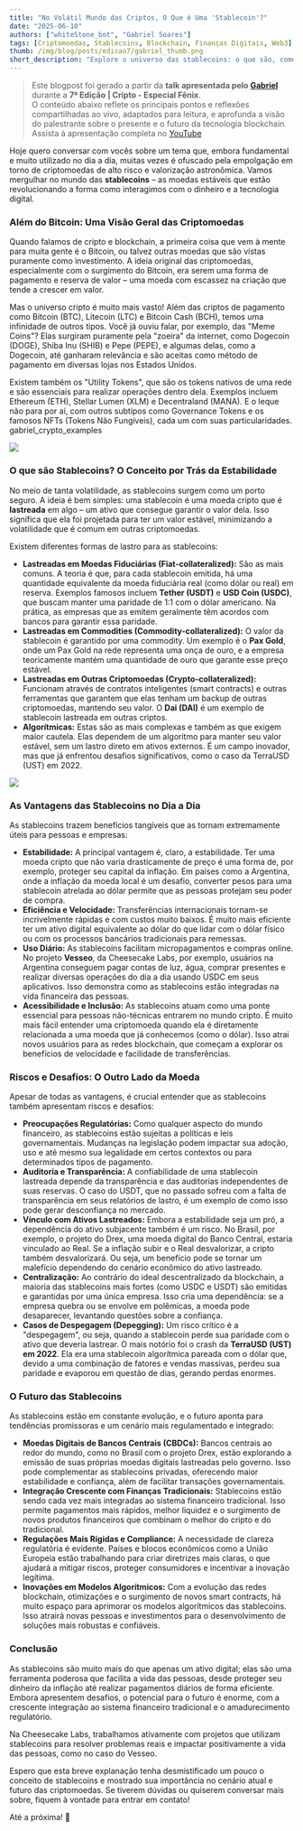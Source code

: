 ```yaml
---
title: "No Volátil Mundo das Criptos, O Que é Uma 'Stablecoin'?"
date: "2025-06-10"
authors: ["whiteStone_bot", "Gabriel Soares"]
tags: [Criptomoedas, Stablecoins, Blockchain, Finanças Digitais, Web3]
thumb: /img/blog/posts/edicao7/gabriel_thumb.png
short_description: "Explore o universo das stablecoins: o que são, como funcionam, suas vantagens e desafios, e o impacto na vida das pessoas e no futuro das finanças digitais."
---
```


> Este blogpost foi gerado a partir da **talk apresentada pelo [Gabriel](https://www.linkedin.com/in/gsoarescosta/)** durante a **7ª Edição | Cripto - Especial Fênix**.  
> O conteúdo abaixo reflete os principais pontos e reflexões compartilhadas ao vivo, adaptados para leitura, e aprofunda a visão do palestrante sobre o presente e o futuro da tecnologia blockchain.  
> Assista à apresentação completa no [YouTube](https://www.youtube.com/live/C-YejH6p878?t=3876)


Hoje quero conversar com vocês sobre um tema que, embora fundamental e muito utilizado no dia a dia, muitas vezes é ofuscado pela empolgação em torno de criptomoedas de alto risco e valorização astronômica. Vamos mergulhar no mundo das **stablecoins** – as moedas estáveis que estão revolucionando a forma como interagimos com o dinheiro e a tecnologia digital.

### Além do Bitcoin: Uma Visão Geral das Criptomoedas

Quando falamos de cripto e blockchain, a primeira coisa que vem à mente para muita gente é o Bitcoin, ou talvez outras moedas que são vistas puramente como investimento. A ideia original das criptomoedas, especialmente com o surgimento do Bitcoin, era serem uma forma de pagamento e reserva de valor – uma moeda com escassez na criação que tende a crescer em valor.

Mas o universo cripto é muito mais vasto! Além das criptos de pagamento como Bitcoin (BTC), Litecoin (LTC) e Bitcoin Cash (BCH), temos uma infinidade de outros tipos. Você já ouviu falar, por exemplo, das "Meme Coins"? Elas surgiram puramente pela "zoeira" da internet, como Dogecoin (DOGE), Shiba Inu (SHIB) e Pepe (PEPE), e algumas delas, como a Dogecoin, até ganharam relevância e são aceitas como método de pagamento em diversas lojas nos Estados Unidos.

Existem também os "Utility Tokens", que são os tokens nativos de uma rede e são essenciais para realizar operações dentro dela. Exemplos incluem Ethereum (ETH), Stellar Lumen (XLM) e Decentraland (MANA). E o leque não para por aí, com outros subtipos como Governance Tokens e os famosos NFTs (Tokens Não Fungíveis), cada um com suas particularidades.
gabriel_crypto_examples

<img src="/img/blog/posts/edicao7/gabriel_crypto_examples.png" />


### O que são Stablecoins? O Conceito por Trás da Estabilidade

No meio de tanta volatilidade, as stablecoins surgem como um porto seguro. A ideia é bem simples: uma stablecoin é uma moeda cripto que é **lastreada** em algo – um ativo que consegue garantir o valor dela. Isso significa que ela foi projetada para ter um valor estável, minimizando a volatilidade que é comum em outras criptomoedas.

Existem diferentes formas de lastro para as stablecoins:

*   **Lastreadas em Moedas Fiduciárias (Fiat-collateralized):** São as mais comuns. A teoria é que, para cada stablecoin emitida, há uma quantidade equivalente da moeda fiduciária real (como dólar ou real) em reserva. Exemplos famosos incluem **Tether (USDT)** e **USD Coin (USDC)**, que buscam manter uma paridade de 1:1 com o dólar americano. Na prática, as empresas que as emitem geralmente têm acordos com bancos para garantir essa paridade.
*   **Lastreadas em Commodities (Commodity-collateralized):** O valor da stablecoin é garantido por uma commodity. Um exemplo é o **Pax Gold**, onde um Pax Gold na rede representa uma onça de ouro, e a empresa teoricamente mantém uma quantidade de ouro que garante esse preço estável.
*   **Lastreadas em Outras Criptomoedas (Crypto-collateralized):** Funcionam através de contratos inteligentes (smart contracts) e outras ferramentas que garantem que elas tenham um backup de outras criptomoedas, mantendo seu valor. O **Dai (DAI)** é um exemplo de stablecoin lastreada em outras criptos.
*   **Algorítmicas:** Estas são as mais complexas e também as que exigem maior cautela. Elas dependem de um algoritmo para manter seu valor estável, sem um lastro direto em ativos externos. É um campo inovador, mas que já enfrentou desafios significativos, como o caso da TerraUSD (UST) em 2022.

<img src="/img/blog/posts/edicao7/gabriel_stablecoins_concepts.png" />

### As Vantagens das Stablecoins no Dia a Dia

As stablecoins trazem benefícios tangíveis que as tornam extremamente úteis para pessoas e empresas:

*   **Estabilidade:** A principal vantagem é, claro, a estabilidade. Ter uma moeda cripto que não varia drasticamente de preço é uma forma de, por exemplo, proteger seu capital da inflação. Em países como a Argentina, onde a inflação da moeda local é um desafio, converter pesos para uma stablecoin atrelada ao dólar permite que as pessoas protejam seu poder de compra.
*   **Eficiência e Velocidade:** Transferências internacionais tornam-se incrivelmente rápidas e com custos muito baixos. É muito mais eficiente ter um ativo digital equivalente ao dólar do que lidar com o dólar físico ou com os processos bancários tradicionais para remessas.
*   **Uso Diário:** As stablecoins facilitam micropagamentos e compras online. No projeto **Vesseo**, da Cheesecake Labs, por exemplo, usuários na Argentina conseguem pagar contas de luz, água, comprar presentes e realizar diversas operações do dia a dia usando USDC em seus aplicativos. Isso demonstra como as stablecoins estão integradas na vida financeira das pessoas.
*   **Acessibilidade e Inclusão:** As stablecoins atuam como uma ponte essencial para pessoas não-técnicas entrarem no mundo cripto. É muito mais fácil entender uma criptomoeda quando ela é diretamente relacionada a uma moeda que já conhecemos (como o dólar). Isso atrai novos usuários para as redes blockchain, que começam a explorar os benefícios de velocidade e facilidade de transferências.


### Riscos e Desafios: O Outro Lado da Moeda


Apesar de todas as vantagens, é crucial entender que as stablecoins também apresentam riscos e desafios:

*   **Preocupações Regulatórias:** Como qualquer aspecto do mundo financeiro, as stablecoins estão sujeitas a políticas e leis governamentais. Mudanças na legislação podem impactar sua adoção, uso e até mesmo sua legalidade em certos contextos ou para determinados tipos de pagamento.
*   **Auditoria e Transparência:** A confiabilidade de uma stablecoin lastreada depende da transparência e das auditorias independentes de suas reservas. O caso do USDT, que no passado sofreu com a falta de transparência em seus relatórios de lastro, é um exemplo de como isso pode gerar desconfiança no mercado.
*   **Vínculo com Ativos Lastreados:** Embora a estabilidade seja um pró, a dependência do ativo subjacente também é um risco. No Brasil, por exemplo, o projeto do Drex, uma moeda digital do Banco Central, estaria vinculado ao Real. Se a inflação subir e o Real desvalorizar, a cripto também desvalorizará. Ou seja, um benefício pode se tornar um malefício dependendo do cenário econômico do ativo lastreado.
*   **Centralização:** Ao contrário do ideal descentralizado da blockchain, a maioria das stablecoins mais fortes (como USDC e USDT) são emitidas e garantidas por uma única empresa. Isso cria uma dependência: se a empresa quebra ou se envolve em polêmicas, a moeda pode desaparecer, levantando questões sobre a confiança.
*   **Casos de Despegagem (Depegging):** Um risco crítico é a "despegagem", ou seja, quando a stablecoin perde sua paridade com o ativo que deveria lastrear. O mais notório foi o crash da **TerraUSD (UST) em 2022**. Ela era uma stablecoin algorítmica pareada com o dólar que, devido a uma combinação de fatores e vendas massivas, perdeu sua paridade e evaporou em questão de dias, gerando perdas enormes.


### O Futuro das Stablecoins

As stablecoins estão em constante evolução, e o futuro aponta para tendências promissoras e um cenário mais regulamentado e integrado:

*   **Moedas Digitais de Bancos Centrais (CBDCs):** Bancos centrais ao redor do mundo, como no Brasil com o projeto Drex, estão explorando a emissão de suas próprias moedas digitais lastreadas pelo governo. Isso pode complementar as stablecoins privadas, oferecendo maior estabilidade e confiança, além de facilitar transações governamentais.
*   **Integração Crescente com Finanças Tradicionais:** Stablecoins estão sendo cada vez mais integradas ao sistema financeiro tradicional. Isso permite pagamentos mais rápidos, melhor liquidez e o surgimento de novos produtos financeiros que combinam o melhor do cripto e do tradicional.
*   **Regulações Mais Rígidas e Compliance:** A necessidade de clareza regulatória é evidente. Países e blocos econômicos como a União Europeia estão trabalhando para criar diretrizes mais claras, o que ajudará a mitigar riscos, proteger consumidores e incentivar a inovação legítima.
*   **Inovações em Modelos Algorítmicos:** Com a evolução das redes blockchain, otimizações e o surgimento de novos smart contracts, há muito espaço para aprimorar os modelos algorítmicos das stablecoins. Isso atrairá novas pessoas e investimentos para o desenvolvimento de soluções mais robustas e confiáveis.


### Conclusão

As stablecoins são muito mais do que apenas um ativo digital; elas são uma ferramenta poderosa que facilita a vida das pessoas, desde proteger seu dinheiro da inflação até realizar pagamentos diários de forma eficiente. Embora apresentem desafios, o potencial para o futuro é enorme, com a crescente integração ao sistema financeiro tradicional e o amadurecimento regulatório.

Na Cheesecake Labs, trabalhamos ativamente com projetos que utilizam stablecoins para resolver problemas reais e impactar positivamente a vida das pessoas, como no caso do Vesseo.

Espero que esta breve explanação tenha desmistificado um pouco o conceito de stablecoins e mostrado sua importância no cenário atual e futuro das criptomoedas. Se tiverem dúvidas ou quiserem conversar mais sobre, fiquem à vontade para entrar em contato!

Até a próxima! 👋